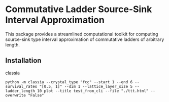# Commutative Ladder Source-Sink Interval Approximation

This package provides a streamlined computational toolkit for computing source-sink type interval approximation of commutative ladders of arbitrary length.

## Installation

classia

```shell
python -m classia --crystal_type "fcc" --start 1 --end 6 --survival_rates "[0.5, 1]" --dim 1 --lattice_layer_size 5 --ladder_length 10 plot --title test_from_cli --file "./ttt.html" --overwrite "False"
```